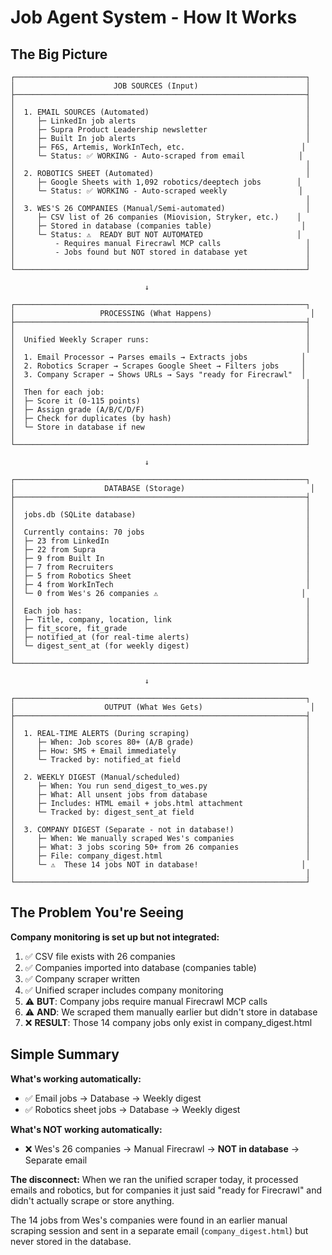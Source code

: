 # Job Agent System - How It Works

## The Big Picture

```
┌─────────────────────────────────────────────────────────────────┐
│                      JOB SOURCES (Input)                        │
├─────────────────────────────────────────────────────────────────┤
│                                                                 │
│  1. EMAIL SOURCES (Automated)                                   │
│     ├─ LinkedIn job alerts                                      │
│     ├─ Supra Product Leadership newsletter                      │
│     ├─ Built In job alerts                                      │
│     ├─ F6S, Artemis, WorkInTech, etc.                          │
│     └─ Status: ✅ WORKING - Auto-scraped from email            │
│                                                                 │
│  2. ROBOTICS SHEET (Automated)                                  │
│     ├─ Google Sheets with 1,092 robotics/deeptech jobs        │
│     └─ Status: ✅ WORKING - Auto-scraped weekly                │
│                                                                 │
│  3. WES'S 26 COMPANIES (Manual/Semi-automated)                  │
│     ├─ CSV list of 26 companies (Miovision, Stryker, etc.)    │
│     ├─ Stored in database (companies table)                    │
│     └─ Status: ⚠️  READY BUT NOT AUTOMATED                     │
│         - Requires manual Firecrawl MCP calls                   │
│         - Jobs found but NOT stored in database yet             │
│                                                                 │
└─────────────────────────────────────────────────────────────────┘

                              ↓

┌─────────────────────────────────────────────────────────────────┐
│                   PROCESSING (What Happens)                      │
├─────────────────────────────────────────────────────────────────┤
│                                                                 │
│  Unified Weekly Scraper runs:                                   │
│                                                                 │
│  1. Email Processor → Parses emails → Extracts jobs            │
│  2. Robotics Scraper → Scrapes Google Sheet → Filters jobs     │
│  3. Company Scraper → Shows URLs → Says "ready for Firecrawl"  │
│                                                                 │
│  Then for each job:                                             │
│  ├─ Score it (0-115 points)                                     │
│  ├─ Assign grade (A/B/C/D/F)                                    │
│  ├─ Check for duplicates (by hash)                              │
│  └─ Store in database if new                                    │
│                                                                 │
└─────────────────────────────────────────────────────────────────┘

                              ↓

┌─────────────────────────────────────────────────────────────────┐
│                    DATABASE (Storage)                            │
├─────────────────────────────────────────────────────────────────┤
│                                                                 │
│  jobs.db (SQLite database)                                      │
│                                                                 │
│  Currently contains: 70 jobs                                    │
│  ├─ 23 from LinkedIn                                            │
│  ├─ 22 from Supra                                               │
│  ├─ 9 from Built In                                             │
│  ├─ 7 from Recruiters                                           │
│  ├─ 5 from Robotics Sheet                                       │
│  ├─ 4 from WorkInTech                                           │
│  └─ 0 from Wes's 26 companies ⚠️                                │
│                                                                 │
│  Each job has:                                                  │
│  ├─ Title, company, location, link                              │
│  ├─ fit_score, fit_grade                                        │
│  ├─ notified_at (for real-time alerts)                          │
│  └─ digest_sent_at (for weekly digest)                          │
│                                                                 │
└─────────────────────────────────────────────────────────────────┘

                              ↓

┌─────────────────────────────────────────────────────────────────┐
│                    OUTPUT (What Wes Gets)                        │
├─────────────────────────────────────────────────────────────────┤
│                                                                 │
│  1. REAL-TIME ALERTS (During scraping)                          │
│     ├─ When: Job scores 80+ (A/B grade)                         │
│     ├─ How: SMS + Email immediately                             │
│     └─ Tracked by: notified_at field                            │
│                                                                 │
│  2. WEEKLY DIGEST (Manual/scheduled)                            │
│     ├─ When: You run send_digest_to_wes.py                      │
│     ├─ What: All unsent jobs from database                      │
│     ├─ Includes: HTML email + jobs.html attachment              │
│     └─ Tracked by: digest_sent_at field                         │
│                                                                 │
│  3. COMPANY DIGEST (Separate - not in database!)                │
│     ├─ When: We manually scraped Wes's companies                │
│     ├─ What: 3 jobs scoring 50+ from 26 companies               │
│     ├─ File: company_digest.html                                │
│     └─ ⚠️  These 14 jobs NOT in database!                       │
│                                                                 │
└─────────────────────────────────────────────────────────────────┘
```

## The Problem You're Seeing

**Company monitoring is set up but not integrated:**

1. ✅ CSV file exists with 26 companies
2. ✅ Companies imported into database (companies table)
3. ✅ Company scraper written
4. ✅ Unified scraper includes company monitoring
5. ⚠️  **BUT**: Company jobs require manual Firecrawl MCP calls
6. ⚠️  **AND**: We scraped them manually earlier but didn't store in database
7. ❌ **RESULT**: Those 14 company jobs only exist in company_digest.html

## Simple Summary

**What's working automatically:**
- ✅ Email jobs → Database → Weekly digest
- ✅ Robotics sheet jobs → Database → Weekly digest

**What's NOT working automatically:**
- ❌ Wes's 26 companies → Manual Firecrawl → **NOT in database** → Separate email

**The disconnect:**
When we ran the unified scraper today, it processed emails and robotics, but for companies it just said "ready for Firecrawl" and didn't actually scrape or store anything.

The 14 jobs from Wes's companies were found in an earlier manual scraping session and sent in a separate email (`company_digest.html`) but never stored in the database.
